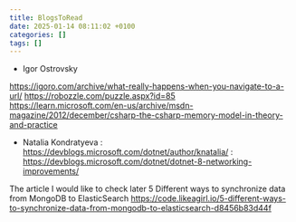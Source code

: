 ```yaml
---
title: BlogsToRead
date: 2025-01-14 08:11:02 +0100
categories: []
tags: []
---
```


- Igor Ostrovsky

<https://igoro.com/archive/what-really-happens-when-you-navigate-to-a-url/>
<https://robozzle.com/puzzle.aspx?id=85>
<https://learn.microsoft.com/en-us/archive/msdn-magazine/2012/december/csharp-the-csharp-memory-model-in-theory-and-practice>


- Natalia Kondratyeva
: <https://devblogs.microsoft.com/dotnet/author/knatalia/>
: <https://devblogs.microsoft.com/dotnet/dotnet-8-networking-improvements/>


The article I would like to check later
5 Different ways to synchronize data from MongoDB to ElasticSearch
https://code.likeagirl.io/5-different-ways-to-synchronize-data-from-mongodb-to-elasticsearch-d8456b83d44f